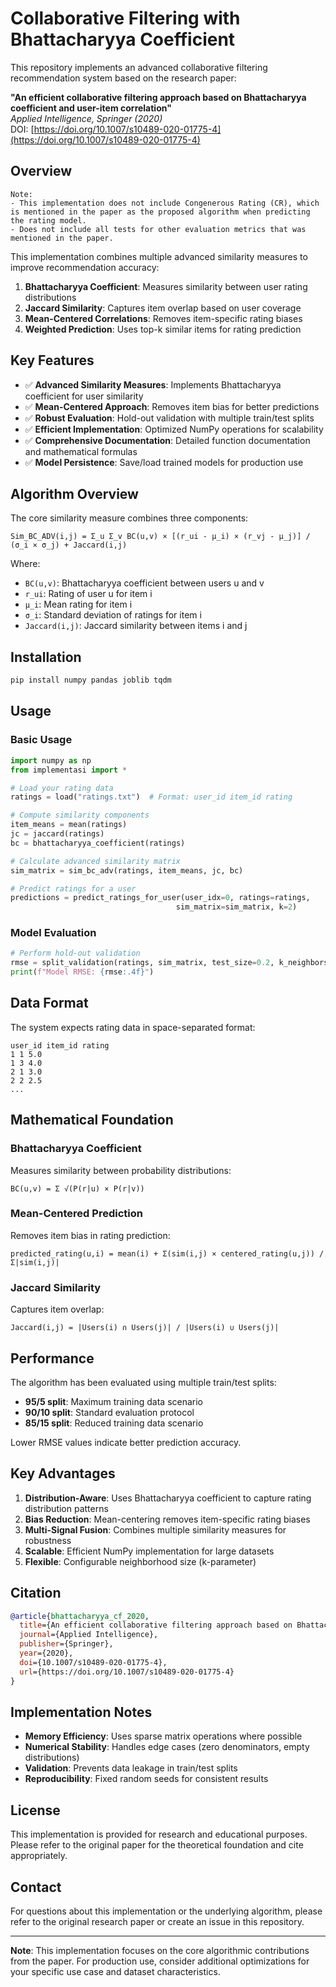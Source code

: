 # Collaborative Filtering with Bhattacharyya Coefficient

This repository implements an advanced collaborative filtering recommendation system based on the research paper:

**"An efficient collaborative filtering approach based on Bhattacharyya coefficient and user-item correlation"**  
*Applied Intelligence, Springer (2020)*  
DOI: [https://doi.org/10.1007/s10489-020-01775-4](https://doi.org/10.1007/s10489-020-01775-4)

## Overview
```
Note:
- This implementation does not include Congenerous Rating (CR), which is mentioned in the paper as the proposed algorithm when predicting the rating model.
- Does not include all tests for other evaluation metrics that was mentioned in the paper.
```

This implementation combines multiple advanced similarity measures to improve recommendation accuracy:

1. **Bhattacharyya Coefficient**: Measures similarity between user rating distributions
2. **Jaccard Similarity**: Captures item overlap based on user coverage  
3. **Mean-Centered Correlations**: Removes item-specific rating biases
4. **Weighted Prediction**: Uses top-k similar items for rating prediction

## Key Features

- ✅ **Advanced Similarity Measures**: Implements Bhattacharyya coefficient for user similarity
- ✅ **Mean-Centered Approach**: Removes item bias for better predictions
- ✅ **Robust Evaluation**: Hold-out validation with multiple train/test splits
- ✅ **Efficient Implementation**: Optimized NumPy operations for scalability
- ✅ **Comprehensive Documentation**: Detailed function documentation and mathematical formulas
- ✅ **Model Persistence**: Save/load trained models for production use

## Algorithm Overview

The core similarity measure combines three components:

```
Sim_BC_ADV(i,j) = Σ_u Σ_v BC(u,v) × [(r_ui - μ_i) × (r_vj - μ_j)] / (σ_i × σ_j) + Jaccard(i,j)
```

Where:
- `BC(u,v)`: Bhattacharyya coefficient between users u and v
- `r_ui`: Rating of user u for item i  
- `μ_i`: Mean rating for item i
- `σ_i`: Standard deviation of ratings for item i
- `Jaccard(i,j)`: Jaccard similarity between items i and j

## Installation

```bash
pip install numpy pandas joblib tqdm
```

## Usage

### Basic Usage

```python
import numpy as np
from implementasi import *

# Load your rating data
ratings = load("ratings.txt")  # Format: user_id item_id rating

# Compute similarity components
item_means = mean(ratings)
jc = jaccard(ratings)
bc = bhattacharyya_coefficient(ratings)

# Calculate advanced similarity matrix
sim_matrix = sim_bc_adv(ratings, item_means, jc, bc)

# Predict ratings for a user
predictions = predict_ratings_for_user(user_idx=0, ratings=ratings, 
                                     sim_matrix=sim_matrix, k=2)
```

### Model Evaluation

```python
# Perform hold-out validation
rmse = split_validation(ratings, sim_matrix, test_size=0.2, k_neighbors=2)
print(f"Model RMSE: {rmse:.4f}")
```

## Data Format

The system expects rating data in space-separated format:
```
user_id item_id rating
1 1 5.0
1 3 4.0
2 1 3.0
2 2 2.5
...
```

## Mathematical Foundation

### Bhattacharyya Coefficient
Measures similarity between probability distributions:
```
BC(u,v) = Σ √(P(r|u) × P(r|v))
```

### Mean-Centered Prediction
Removes item bias in rating prediction:
```
predicted_rating(u,i) = mean(i) + Σ(sim(i,j) × centered_rating(u,j)) / Σ|sim(i,j)|
```

### Jaccard Similarity
Captures item overlap:
```
Jaccard(i,j) = |Users(i) ∩ Users(j)| / |Users(i) ∪ Users(j)|
```

## Performance

The algorithm has been evaluated using multiple train/test splits:

- **95/5 split**: Maximum training data scenario
- **90/10 split**: Standard evaluation protocol  
- **85/15 split**: Reduced training data scenario

Lower RMSE values indicate better prediction accuracy.

## Key Advantages

1. **Distribution-Aware**: Uses Bhattacharyya coefficient to capture rating distribution patterns
2. **Bias Reduction**: Mean-centering removes item-specific rating biases
3. **Multi-Signal Fusion**: Combines multiple similarity measures for robustness
4. **Scalable**: Efficient NumPy implementation for large datasets
5. **Flexible**: Configurable neighborhood size (k-parameter)

## Citation

```bibtex
@article{bhattacharyya_cf_2020,
  title={An efficient collaborative filtering approach based on Bhattacharyya coefficient and user-item correlation},
  journal={Applied Intelligence},
  publisher={Springer},
  year={2020},
  doi={10.1007/s10489-020-01775-4},
  url={https://doi.org/10.1007/s10489-020-01775-4}
}
```

## Implementation Notes

- **Memory Efficiency**: Uses sparse matrix operations where possible
- **Numerical Stability**: Handles edge cases (zero denominators, empty distributions)
- **Validation**: Prevents data leakage in train/test splits
- **Reproducibility**: Fixed random seeds for consistent results

## License

This implementation is provided for research and educational purposes. Please refer to the original paper for the theoretical foundation and cite appropriately.

## Contact

For questions about this implementation or the underlying algorithm, please refer to the original research paper or create an issue in this repository.

---

**Note**: This implementation focuses on the core algorithmic contributions from the paper. For production use, consider additional optimizations for your specific use case and dataset characteristics.
